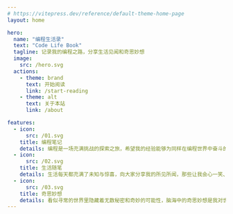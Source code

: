 ```yaml
---
# https://vitepress.dev/reference/default-theme-home-page
layout: home

hero:
  name: "编程生活录"
  text: "Code Life Book"
  tagline: 记录我的编程之路，分享生活见闻和奇思妙想
  image:
    src: /hero.svg
  actions:
    - theme: brand
      text: 开始阅读
      link: /start-reading
    - theme: alt
      text: 关于本站
      link: /about

features:
  - icon:
      src: /01.svg
    title: 编程笔记
    details: 编程是一场充满挑战的探索之旅，希望我的经验能够为同样在编程世界中奋斗的朋友们提供一丝启发。
  - icon:
      src: /02.svg
    title: 生活随笔
    details: 生活每天都充满了未知与惊喜，向大家分享我的所见所闻，那些让我会心一笑、感慨万千的有趣瞬间。
  - icon:
      src: /03.svg
    title: 奇思妙想
    details: 看似寻常的世界里隐藏着无数秘密和奇妙的可能性，脑海中的奇思妙想是我对世界的一种独特解读。
---
```

